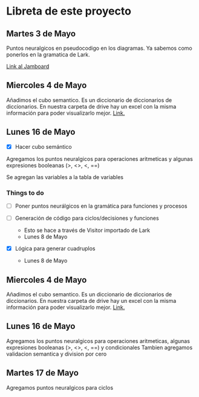 # Libreta de este proyecto

## Martes 3 de Mayo

Puntos neuralgicos en pseudocodigo en los diagramas. Ya sabemos como ponerlos en la gramatica de Lark.

[Link al Jamboard](https://jamboard.google.com/d/1ILXlT5NbuGAxPVk7HlTSRH7XFH8RNjTzt2DB5SsL8TE)

## Miercoles 4 de Mayo

Añadimos el cubo semantico. Es un diccionario de diccionarios de diccionarios. En nuestra carpeta de drive hay un excel con la misma información para poder visualizarlo mejor. [Link.](https://docs.google.com/spreadsheets/d/17O1yEIGW2DZGPSVYCjtUNRyiWTKE5tLADRxhTVDiijg/edit#gid=1187907093)

## Lunes 16 de Mayo
- [x] Hacer cubo semántico

Agregamos los puntos neuralgicos para operaciones aritmeticas y algunas expresiones booleanas (>, <>, <, ==)

Se agregan las variables a la tabla de variables

### Things to do

- [ ] Poner puntos neurálgicos en la gramática para funciones y procesos

- [ ] Generación de código para ciclos/decisiones y funciones
  - Esto se hace a través de Visitor importado de Lark
  - Lunes 8 de Mayo

- [x] Lógica para generar cuadruplos
  - Lunes 8 de Mayo

## Miercoles 4 de Mayo

Añadimos el cubo semantico. Es un diccionario de diccionarios de diccionarios. En nuestra carpeta de drive hay un excel con la misma información para poder visualizarlo mejor. [Link.](https://docs.google.com/spreadsheets/d/17O1yEIGW2DZGPSVYCjtUNRyiWTKE5tLADRxhTVDiijg/edit#gid=1187907093)

## Lunes 16 de Mayo

Agregamos los puntos neuralgicos para operaciones aritmeticas, algunas expresiones booleanas (>, <>, <, ==) y condicionales
Tambien agregamos validacion semantica y division por cero

## Martes 17 de Mayo

Agregamos puntos neuralgicos para ciclos
